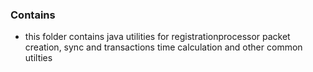 ### Contains
* this folder contains java utilities for registrationprocessor packet creation, sync and transactions time calculation and other common utilties